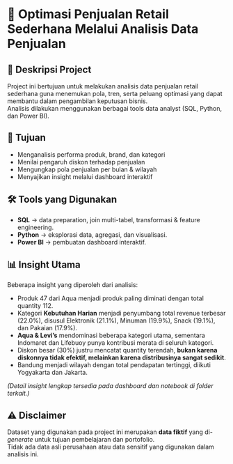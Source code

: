 # 🧾 Optimasi Penjualan Retail Sederhana Melalui Analisis Data Penjualan

## 📌 Deskripsi Project
Project ini bertujuan untuk melakukan analisis data penjualan retail sederhana guna menemukan pola, tren, serta peluang optimasi yang dapat membantu dalam pengambilan keputusan bisnis.  
Analisis dilakukan menggunakan berbagai tools data analyst (SQL, Python, dan Power BI).

## 🎯 Tujuan
- Menganalisis performa produk, brand, dan kategori
- Menilai pengaruh diskon terhadap penjualan
- Mengungkap pola penjualan per bulan & wilayah
- Menyajikan insight melalui dashboard interaktif

## 🛠️ Tools yang Digunakan
- **SQL** → data preparation, join multi-tabel, transformasi & feature engineering.
- **Python** → eksplorasi data, agregasi, dan visualisasi.
- **Power BI** → pembuatan dashboard interaktif.

## 📊 Insight Utama
Beberapa insight yang diperoleh dari analisis:
- Produk 47 dari Aqua menjadi produk paling diminati dengan total quantity 112.
- Kategori **Kebutuhan Harian** menjadi penyumbang total revenue terbesar (22.0%), disusul Elektronik (21.1%), Minuman (19.9%), Snack (19.1%), dan Pakaian (17.9%).
- **Aqua & Levi’s** mendominasi beberapa kategori utama, sementara Indomaret dan Lifebuoy punya kontribusi merata di seluruh kategori.
- Diskon besar (30%) justru mencatat quantity terendah, **bukan karena diskonnya tidak efektif, melainkan karena distribusinya sangat sedikit**.
- Bandung menjadi wilayah dengan total pendapatan tertinggi, diikuti Yogyakarta dan Jakarta.

*(Detail insight lengkap tersedia pada dashboard dan notebook di folder terkait.)*



## ⚠️ Disclaimer
Dataset yang digunakan pada project ini merupakan **data fiktif** yang di-*generate* untuk tujuan pembelajaran dan portofolio.  
Tidak ada data asli perusahaan atau data sensitif yang digunakan dalam analisis ini.
